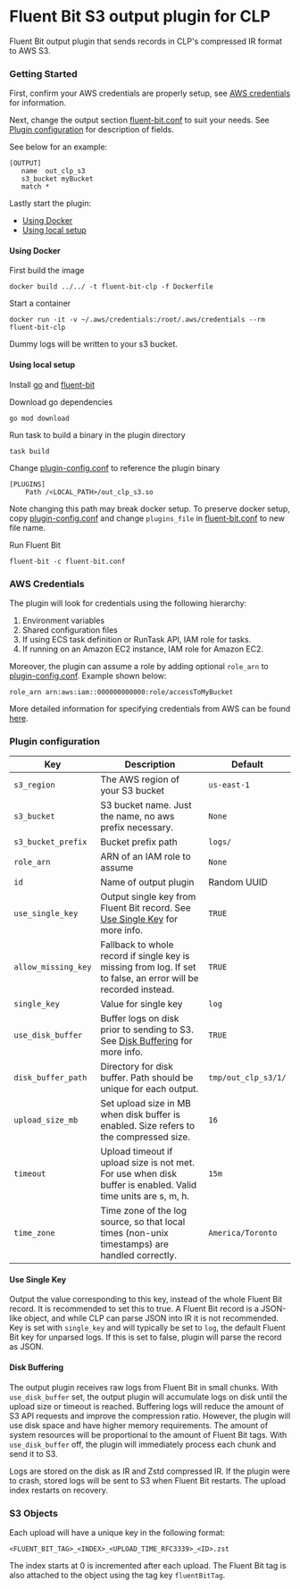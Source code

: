 # Fluent Bit S3 output plugin for CLP

Fluent Bit output plugin that sends records in CLP's compressed IR format to AWS S3.

### Getting Started

First, confirm your AWS credentials are properly setup, see [AWS credentials](#AWS-credentials) for
information.

Next, change the output section [fluent-bit.conf](fluent-bit.conf) to suit your needs.
See [Plugin configuration](#plugin-configuration) for description of fields.

See below for an example:

 ```
[OUTPUT]
    name  out_clp_s3
    s3_bucket myBucket
    match *
  ```

Lastly start the plugin:

- [Using Docker](#using-docker)
- [Using local setup](#using-local-setup)

#### Using Docker

First build the image
  ```shell
  docker build ../../ -t fluent-bit-clp -f Dockerfile
  ```

Start a container
  ```shell
  docker run -it -v ~/.aws/credentials:/root/.aws/credentials --rm fluent-bit-clp
  ```

Dummy logs will be written to your s3 bucket.

#### Using local setup

Install [go][1] and [fluent-bit][2]

Download go dependencies
  ```shell
  go mod download
  ```

Run task to build a binary in the plugin directory
  ```shell
  task build
  ```
Change [plugin-config.conf](plugin-config.conf) to reference the plugin binary
  ```shell
  [PLUGINS]
      Path /<LOCAL_PATH>/out_clp_s3.so
  ```
Note changing this path may break docker setup. To preserve docker setup, copy
[plugin-config.conf](plugin-config.conf) and change `plugins_file` in
[fluent-bit.conf](fluent-bit.conf) to new file name.

Run Fluent Bit
  ```shell
  fluent-bit -c fluent-bit.conf
  ```
### AWS Credentials

The plugin will look for credentials using the following hierarchy:
  1. Environment variables
  2. Shared configuration files
  3. If using ECS task definition or RunTask API, IAM role for tasks.
  4. If running on an Amazon EC2 instance, IAM role for Amazon EC2.

Moreover, the plugin can assume a role by adding optional `role_arn` to
[plugin-config.conf](plugin-config.conf). Example shown below:
```
role_arn arn:aws:iam::000000000000:role/accessToMyBucket
```

More detailed information for specifying credentials from AWS can be found [here][3].

### Plugin configuration

| Key                 | Description                                                                                                     | Default             |
|---------------------|-----------------------------------------------------------------------------------------------------------------|---------------------|
| `s3_region`         | The AWS region of your S3 bucket                                                                                | `us-east-1`         |
| `s3_bucket`         | S3 bucket name. Just the name, no aws prefix necessary.                                                         | `None`              |
| `s3_bucket_prefix`  | Bucket prefix path                                                                                              | `logs/`             |
| `role_arn`          | ARN of an IAM role to assume                                                                                    | `None`              |
| `id`                | Name of output plugin                                                                                           | Random UUID         |
| `use_single_key`    | Output single key from Fluent Bit record. See [Use Single Key](#use-single-key) for more info.                  | `TRUE`              |
| `allow_missing_key` | Fallback to whole record if single key is missing from log. If set to false, an error will be recorded instead. | `TRUE`              |
| `single_key`        | Value for single key                                                                                            | `log`               |
| `use_disk_buffer`   | Buffer logs on disk prior to sending to S3. See [Disk Buffering](#disk-buffering) for more info.                | `TRUE`              |
| `disk_buffer_path`  | Directory for disk buffer. Path should be unique for each output.                                               | `tmp/out_clp_s3/1/` |
| `upload_size_mb`    | Set upload size in MB when disk buffer is enabled. Size refers to the compressed size.                          | `16`                |
| `timeout`           | Upload timeout if upload size is not met. For use when disk buffer is enabled. Valid time units are s, m, h.    | `15m`               |
| `time_zone`         | Time zone of the log source, so that local times (non-unix timestamps) are handled correctly.                   | `America/Toronto`   |

#### Use Single Key

Output the value corresponding to this key, instead of the whole Fluent Bit record. It is
recommended to set this to true. A Fluent Bit record is a JSON-like object, and while CLP
can parse JSON into IR it is not recommended. Key is set with `single_key` and will typically be set
to `log`, the default Fluent Bit key for unparsed logs. If this is set to false, plugin will parse
the record as JSON.

#### Disk Buffering

The output plugin receives raw logs from Fluent Bit in small chunks. With `use_disk_buffer` set, the
output plugin will accumulate logs on disk until the upload size or timeout is reached. Buffering
logs will reduce the amount of S3 API requests and improve the compression ratio. However, the plugin
will use disk space and have higher memory requirements. The amount of system resources will be
proportional to the amount of Fluent Bit tags. With `use_disk_buffer` off, the plugin will immediately
process each chunk and send it to S3.

Logs are stored on the disk as IR and Zstd compressed IR. If the plugin were to crash, stored logs
will be sent to S3 when Fluent Bit restarts. The upload index restarts on recovery.

### S3 Objects

Each upload will have a unique key in the following format:
```
<FLUENT_BIT_TAG>_<INDEX>_<UPLOAD_TIME_RFC3339>_<ID>.zst
```
The index starts at 0 is incremented after each upload. The Fluent Bit tag is also attached to the
object using the tag key `fluentBitTag`.

[1]: https://go.dev/doc/install
[2]: https://docs.fluentbit.io/manual/installation/getting-started-with-fluent-bit
[3]: https://aws.github.io/aws-sdk-go-v2/docs/configuring-sdk/#specifying-credentials
